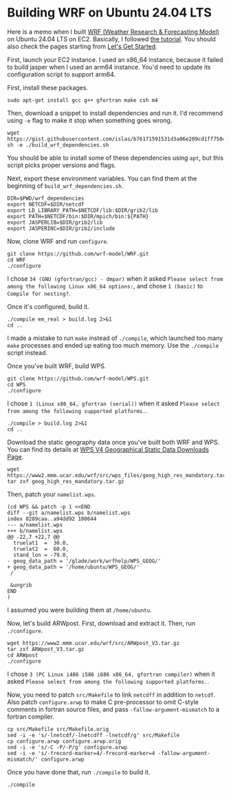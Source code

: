 # Building WRF on Ubuntu 24.04 LTS

Here is a memo when I built [WRF (Weather Research & Forecasting Model)](https://www.mmm.ucar.edu/models/wrf) on Ubuntu 24.04 LTS on EC2. Basically, I followed [the tutorial](http://www2.mmm.ucar.edu/wrf/OnLineTutorial/compilation_tutorial.php). You should also check the pages starting from [Let's Get Started](https://www2.mmm.ucar.edu/wrf/OnLineTutorial/Introduction/start.php).

First, launch your EC2 instance. I used an x86_64 instance, because it failed to build jasper when I used an arm64 instance. You'd need to update its configuration script to support arm64.

First, install these packages.

```
sudo apt-get install gcc g++ gfortran make csh m4
```

Then, download a snippet to install dependencies and run it. I'd recommend using `-e` flag to make it stop when something goes wrong.

```
wget https://gist.githubusercontent.com/islas/b76171591531d3a06e209cd1ff75840c/raw/15e9000b5092e3eb3413f7fdef40f3962473473a/build_wrf_dependencies.sh
sh -e ./build_wrf_dependencies.sh
```

You should be able to install some of these dependencies using `apt`, but this script picks proper versions and flags.

Next, export these environment variables. You can find them at the beginning of `build_wrf_dependencies.sh`.

```
DIR=$PWD/wrf_dependencies
export NETCDF=$DIR/netcdf
export LD_LIBRARY_PATH=$NETCDF/lib:$DIR/grib2/lib
export PATH=$NETCDF/bin:$DIR/mpich/bin:${PATH}
export JASPERLIB=$DIR/grib2/lib
export JASPERINC=$DIR/grib2/include
```

Now, clone WRF and run `configure`.

```
git clone https://github.com/wrf-model/WRF.git
cd WRF
./configure
```

I chose `34 (GNU (gfortran/gcc) - dmpar)` when it asked `Please select from among the following Linux x86_64 options:`, and chose `1 (basic)` to `Compile for nesting?`.

Once it's configured, build it.

```
./compile em_real > build.log 2>&1
cd ..
```

I made a mistake to run `make` instead of `./compile`, which launched too many `make` processes and ended up eating too much memory. Use the `./compile` script instead.

Once you've built WRF, build WPS.

```
git clone https://github.com/wrf-model/WPS.git
cd WPS
./configure
```

I chose `1 (Linux x86_64, gfortran (serial))` when it asked `Please select from among the following supported platforms.`.

```
./compile > build.log 2>&1
cd ..
```

Download the static geography data once you've built both WRF and WPS. You can find its details at [WPS V4 Geographical Static Data Downloads Page](https://www2.mmm.ucar.edu/wrf/users/download/get_sources_wps_geog.html#mandatory).

```
wget https://www2.mmm.ucar.edu/wrf/src/wps_files/geog_high_res_mandatory.tar.gz
tar zxf geog_high_res_mandatory.tar.gz
```

Then, patch your `namelist.wps`.

```
(cd WPS && patch -p 1 <<END
diff --git a/namelist.wps b/namelist.wps
index 8289caa..a94dd92 100644
--- a/namelist.wps
+++ b/namelist.wps
@@ -22,7 +22,7 @@
  truelat1  =  30.0,
  truelat2  =  60.0,
  stand_lon = -79.0,
- geog_data_path = '/glade/work/wrfhelp/WPS_GEOG/'
+ geog_data_path = '/home/ubuntu/WPS_GEOG/'
 /

 &ungrib
END
)
```

I assumed you were building them at `/home/ubuntu`.

Now, let's build ARWpost. First, download and extract it. Then, run `./configure`.

```
wget https://www2.mmm.ucar.edu/wrf/src/ARWpost_V3.tar.gz
tar zxf ARWpost_V3.tar.gz
cd ARWpost
./configure
```

I chose `3 (PC Linux i486 i586 i686 x86_64, gfortran compiler)` when it asked `Please select from among the following supported platforms.`.

Now, you need to patch `src/Makefile` to link `netcdff` in addition to `netcdf`. Also patch `configure.arwp` to make C pre-processor to omit C-style comments in fortran source files, and pass `-fallow-argument-mismatch` to a fortran compiler.

```
cp src/Makefile src/Makefile.orig
sed -i -e 's/-lnetcdf/-lnetcdff -lnetcdf/g' src/Makefile
cp configure.arwp configure.arwp.orig
sed -i -e 's/-C -P/-P/g' configure.arwp
sed -i -e 's/-frecord-marker=4/-frecord-marker=4 -fallow-argument-mismatch/' configure.arwp
```

Once you have done that, run `./compile` to build it.

```
./compile
```
